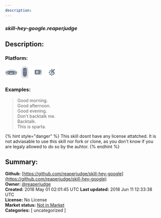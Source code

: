 ```yaml
---
description: 
---
```


### _skill-hey-google.reaperjudge_  
## Description:  
  
  
  
### Platform:  
 ![Mark I](../.gitbook/assets/mark-1-icon.png)  ![Mark II](../.gitbook/assets/mark-2-icon.png)  ![Picroft](../.gitbook/assets/picroft-icon.png)  ![plasmoid](../.gitbook/assets/kde.png)   
### Examples:  
> Good morning.  
> Good afternoon.  
> Good evening.  
> Don't backtalk me.  
> Backtalk.  
> This is sparta.  
  
{% hint style="danger" %}
This skill dosnt have any license attatched. It is not adviasable to use this skill nor fork or clone, as you don't know if you are legaly allowed to do so by the auhtor.
{% endhint %}
  
## Summary:  
**Github:** [https://github.com/reaperjudge/skill-hey-google](https://github.com/reaperjudge/skill-hey-google)  
**Owner:** [@reaperjudge](https://github.com/reaperjudge)  
**Created:** 2018 May 01 02:01:45 UTC  **Last updated:** 2018 Jun 11 12:33:38 UTC  
**License:** No License  
**Market status:** [Not in Market](https://market.mycroft.ai/skill/)  
**Categories:** [ uncategorized ]   

